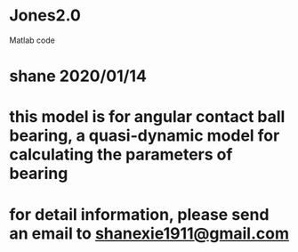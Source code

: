 # Jones2.0
Matlab code
# shane 2020/01/14
# this model is for angular contact ball bearing, a quasi-dynamic model for calculating the parameters of bearing
# for detail information, please send an email to shanexie1911@gmail.com
